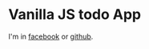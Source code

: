# Vanilla JS todo App

I'm in [facebook](https://www.facebook.com/kushner.nikolai) or [github](https://github.com/KushnerMikalai).
